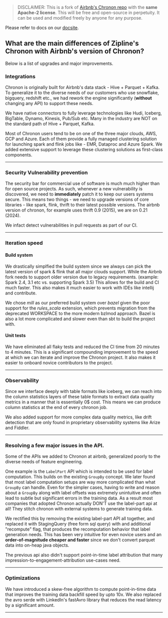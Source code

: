 > DISCLAIMER: This is a fork of [Airbnb's Chronon repo](https://github.com/airbnb/chronon) with the **same Apache-2 license**.
> This will be free and open-source in perpetuity. It can be used and modified freely by anyone for any purpose.

Please refer to docs on our [docsite](https://zipline.ai/docs/getting_started/Introduction).

## What are the main differences of Zipline's Chronon with Airbnb's version of Chronon?

Below is a list of upgrades and major improvements.

### Integrations

Chronon is originally built for Airbnb's data stack - Hive + Parquet + Kafka. 
To generalize it to the diverse needs of our customers who use snowflake, bigquery, redshift etc., 
we had rework the engine significantly (**without** changing any API) to support these needs.

We have native connectors to fully leverage technologies like Hudi, Iceberg, BigTable, Dynamo, Kinesis, Pub/Sub etc. 
Many in the industry are NOT on the standard path of Hive + Parquet, Kafka. 

Most of Chronon users tend to be on one of the three major clouds, AWS, GCP and Azure. Each of them provide a fully managed clustering solution
for launching spark and flink jobs like - EMR, Dataproc and Azure Spark. We added extensive support to leverage these clustering solutions as
first-class components. 

---
### Security Vulnerability prevention

The security bar for commercial use of software is much much higher than for open source projects. 
As such, whenever a new vulnerability is discovered, we need to **immediately** patch it to keep our users systems secure.
This means two things - we need to upgrade versions of core libraries - like spark, flink, thrift to their latest possible versions. 
The airbnb version of chronon, for example uses thrift 0.9 (2015), we are on 0.21 (2024). 

We infact detect vulnerabilities in pull requests as part of our CI.

---
### Iteration speed 

#### Build system

We drastically simplfied the build system since we always can pick the latest version of spark & flink that all major clouds support. 
While the Airbnb fork needs to support older version due to legacy requirements. (example: Spark 2.4, 3.1 etc vs. supporting Spark 3.5)
This allows for the build and CI much faster. This also makes it much easier to work with IDEs like intellij and contribute.

We chose *mill* as our preferred build system over *bazel* given the poor support for the *rules_scala* extension, which prevents migration from
the deprecated WORKSPACE to the more modern bzlmod approach. Bazel is also a lot more complicated and slower even than sbt to build the project with.

#### Unit tests

We have eliminated all flaky tests and reduced the CI time from 20 minutes to 4 minutes. This is a significant compounding improvement 
to the speed at which we can iterate and improve the Chronon project. It also makes it easier to onboard novice contributors to the project.

---
### Observability

Since we interface deeply with table formats like iceberg, we can reach into the column statistics layers of these table formats to extract
data quality metrics in a manner that is essentially 0$ cost. This means we can produce column statistics at the end of every chronon job.

We also added support for more complex data quality metrics, like drift detection that are only found in proprietary observability systems like 
Arize and Fiddler.

---
### Resolving a few major issues in the API.

Some of the APIs we added to Chronon at airbnb, generalized poorly to the diverse needs of feature engineering.

One example is the `LabelPart` API which is intended to be used for label computation. This builds on the existing 
`GroupBy` concept. We later found that most label computation setups are way more complicated than what `GroupBy` can handle.
Even for the simpler cases, having to write and reason about a `GroupBy` along with label offsets was extremely unintuitive and often 
lead to subtle but significant errors in the training data. As a result most companies that adopted Chronon actually DON'T use the
label-part api at all! They stitch chronon with external systems to generate training data. 

We rectified this by removing the existing label-part API all together, and replaced it with StagingQuery (free form sql query) with 
and additional "recompute" flag, that produces the recomputation behavior that label generation needs. This has been very 
intuitive for even novice users and an **order-of-magnitude cheaper and faster** since we don't convert parquet data into on-heap java objects.

The previous api also didn't support point-in-time label attribution that many impression-to-engagement-attribution use-cases need.

---

### Optimizations

We have introduced a skew-free algorithm to compute point-in-time data that improves the training data backfill speed by upto 10x.
We also replaced the avro serde with LinkedIn's fastAvro library that reduces the read latency by a significant amount.

---

